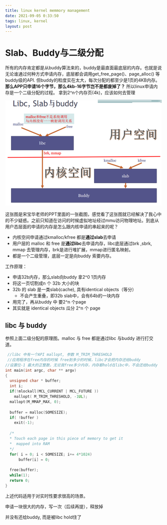 ```yaml
---
title: linux kernel memmory management
date: 2021-09-05 0:33:50
tags: linux, kernel
layout: post
---
```






# Slab、Buddy与二级分配

所有的内存肯定都是从buddy算法来的，buddy是最直面最底层的内存。也就是说无论谁通过何种方式申请内存，底层都会调用get_free_page()、page_alloc() 等buddy级的API.
 但buddy的粒度实在太大，每次分配的都至少是1页的4KB内存。 **那么APP只申请16个字节，那么4kb-16字节岂不是都废掉了？**
 所以linux申请内存是一个二级分配的过程。
 拿到2^n个内存页(4k)，应该如何去管理

![](https://github.com/tfxidian/tfxidian.github.io/raw/master/pic/libc_buddy_slab.PNG)

这张图是宋宝华老师的PPT里面的一张截图，感觉看了这张图就已经解决了我心中的不少疑惑。之前只知道在访问的时候虚拟地址经过mmu访问物理地址。到底从用户态层面的申请的内存是怎么跟内核申请的串起来的呢？

- 内核空间申请通过kmalloc/kfree 都是**通过slab**去申请
- 用户层的 malloc 和 free 是**通过libc**去申请内存，libc底层通过brk ,sbrk, mmap 去管理内存，brk是进行堆扩展，mmap进行匿名映射。
- 都是一个二级管理，底层一定是向buddy 索要内存。

工作原理：

- 申请32b内存，那么slab向buddy 拿2^0 1页内存
- 将这一页切割成n 个 32b 大小的块
- 32b 的 slab 是一类slab(cache), 具有identical objects（等分）
  - 不会产生重叠，即32b slab中，会有64b的一块内存
- 用完了，再从buddy 中 要2^n 个page
- 其实就是 identical objects 瓜分 2^n 个 page



## libc 与 buddy

参照上面二级分配的原理图。malloc 与 free 都是通过libc 与buddy 进行打交道。



```c
 //libc 中有一个API mallopt, 参数 M_TRIM_THRESHOLD
 //应用程序在free内存的时候 free到多少的时候，libc才会把内存还给buddy
//设置位-1 最大的正整数，无论我free多少内存，内存都hold在libc中，不会还给buddy
int main(int argc, char ** argv)
{
  unsigned char * buffer;
  int i;
  if(!mlockall(MCL_CURRENT | MCL_FUTURE ))
    mallopt( M_TRIM_THRESHOLD, -1UL);
  mallopt(M_MMAP_MAX, 0);
  
  buffer = malloc(SOMESIZE);
  if( !buffer )
    exit(-1);

  /*
  * Touch each page in this piece of memory to get it
  *  mapped into RAM
  */  
  for( i = 0; i < SOMESIZE; i+= 4*1024)
      buffer[i] = 0;

  free(buffer);
  while(1);
  return 0;
}
```

上述代码适用于对实时性要求很高的场景。

申请一块很大的内存，写一次（后续再提），释放掉

并没有还给buddy, 而是被libc hold住了

